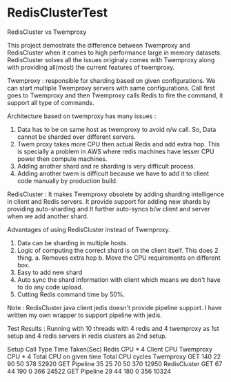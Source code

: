 # RedisClusterTest
RedisCluster vs Twemproxy 

This project demostrate the difference between Twemproxy and RedisCluster when it comes to high performance large in memory datasets. 
RedisCluster solves all the issues originaly comes with Twemproxy along with providing all(most) the current features of twemproxy.

Twemproxy : responsible for sharding based on given configurations. We can start multiple Twemproxy servers with same configurations. Call first goes to Twemproxy and then Twemproxy calls Redis to fire the command, it support all type of commands. 

Architecture based on twemproxy has many issues : 
1. Data has to be on same host as twemproxy to avoid n/w call. So, Data cannot be sharded over different servers.
2. Twem proxy takes more CPU then actual Redis and add extra hop. This is specially a problem in AWS where redis machines have lesser CPU power then compute machines.
3. Adding another shard and re sharding is very difficult process.
4. Adding another twem is difficult because we have to add it to client code manually by production build. 

RedisCluster : It makes Twemproxy obsolete by adding sharding intelligence in client and Redis servers. It provide support for adding new shards by providing auto-sharding and It further auto-syncs b/w client and server when we add another shard. 

Advantages of using RedisCluster instead of Twemproxy. 
1. Data can be sharding in multiple hosts.
2. Logic of computing the correct shard is on the client itself. This does 2 thing.
      a. Removes extra hop
      b. Move the CPU requirements on different box. 
3. Easy to add new shard
4. Auto sync the shard information with client which means we don't have to do any code upload. 
5. Cutting Redis command time by 50%. 

Note : 
RedisCluster java client jedis doesn't provide pipeline support. I have written my own wrapper to support pipeline with jedis. 


Test Results : Running with 10 threads with 4 redis and 4 twemproxy as 1st setup and 4 redis servers in redis clusters as 2nd setup.

Setup	Call Type	Time Taken(Sec)	Redis CPU * 4	Client CPU	Twemproxy CPU * 4	Total CPU on given time	Total CPU cycles
Twemproxy
GET	140	22	90	50	378	52920
GET Pipeline	35	25	70	50	370	12950
RedisCluster
GET	67	44	190	0	366	24522
GET Pipeline	29	44	180	0	356	10324
 


